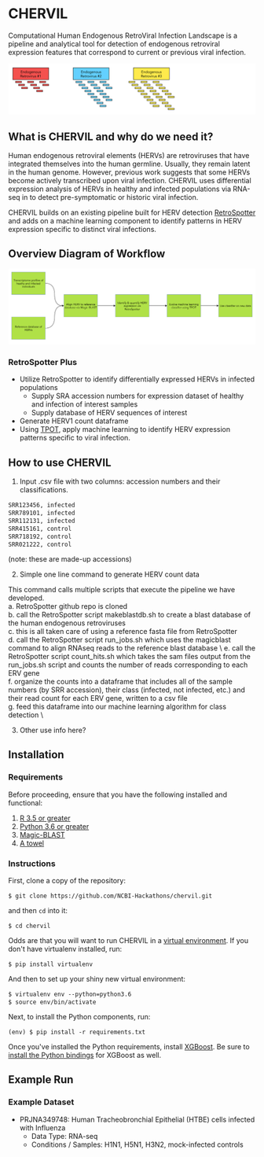 # CHERVIL

Computational Human Endogenous RetroViral Infection Landscape is a pipeline and analytical tool for detection of endogenous retroviral expression features that correspond to current or previous viral infection.


![ERV](images/ERV.png)


## What is CHERVIL and why do we need it?
Human endogenous retroviral elements (HERVs) are retroviruses that have integrated themselves into the human germline. Usually, they remain latent in the human genome. However, previous work suggests that some HERVs become actively transcribed upon viral infection. CHERVIL uses differential expression analysis of HERVs in healthy and infected populations via RNA-seq in  to detect pre-symptomatic or historic viral infection.

CHERVIL builds on an existing pipeline built for HERV detection [RetroSpotter](https://github.com/NCBI-Hackathons/RetroSpotter) and adds on a machine learning component to identify patterns in HERV expression specific to distinct viral infections.

## Overview Diagram of Workflow

![pipeline](images/pipeline.png)

### RetroSpotter Plus
* Utilize RetroSpotter to identify differentially expressed HERVs in infected populations
    + Supply SRA accession numbers for expression dataset of healthy and infection of interest samples
    + Supply database of HERV sequences of interest
* Generate HERV1 count dataframe
* Using [TPOT](https://github.com/EpistasisLab/tpot), apply machine learning to identify HERV expression patterns specific to viral infection.

## How to use CHERVIL

1. Input .csv file with two columns: accession numbers and their classifications.
```csv
SRR123456, infected
SRR789101, infected
SRR112131, infected
SRR415161, control
SRR718192, control
SRR021222, control
```
(note: these are made-up accessions)

2. Simple one line command to generate HERV count data

This command calls multiple scripts that execute the pipeline we have developed. \
    a. RetroSpotter github repo is cloned \
    b. call the RetroSpotter script makeblastdb.sh to create a blast database of the human endogenous retroviruses \
    c. this is all taken care of using a reference fasta file from RetroSpotter \
    d. call the RetroSpotter script run_jobs.sh which uses the magicblast command to align RNAseq reads to the reference blast database \ 
    e. call the RetroSpotter script count_hits.sh which takes the sam files output from the run_jobs.sh script and counts the number of reads corresponding to each ERV gene \
    f. organize the counts into a dataframe that includes all of the sample numbers (by SRR accession), their class (infected, not infected, etc.) and their read count for each ERV gene, written to a csv file \
    g. feed this dataframe into our machine learning algorithm for class detection \

3. Other use info here?

## Installation
### Requirements

Before proceeding, ensure that you have the following installed and functional:

1. [R 3.5 or greater](https://cran.r-project.org)
2. [Python 3.6 or greater](https://www.python.org/downloads/release/python-365/)
3. [Magic-BLAST](https://ncbi.github.io/magicblast/)
4. [A towel](https://en.wikipedia.org/wiki/Towel_Day#Origin)

### Instructions

First, clone a copy of the repository:

    $ git clone https://github.com/NCBI-Hackathons/chervil.git

and then `cd` into it:

    $ cd chervil

Odds are that you will want to run CHERVIL in a [virtual environment](https://virtualenv.pypa.io/en/stable/). If you don't have virtualenv installed, run:

    $ pip install virtualenv

And then to set up your shiny new virtual environment:

    $ virtualenv env --python=python3.6
    $ source env/bin/activate

Next, to install the Python components, run:

    (env) $ pip install -r requirements.txt

Once you've installed the Python requirements, install [XGBoost](https://xgboost.readthedocs.io/en/latest/build.html). Be sure to [install the Python bindings](http://xgboost.readthedocs.io/en/latest/build.html#python-package-installation) for XGBoost as well.

## Example Run
### Example Dataset
* PRJNA349748: Human Tracheobronchial Epithelial (HTBE) cells infected with Influenza
    + Data Type: RNA-seq
    + Conditions / Samples: H1N1, H5N1, H3N2, mock-infected controls
